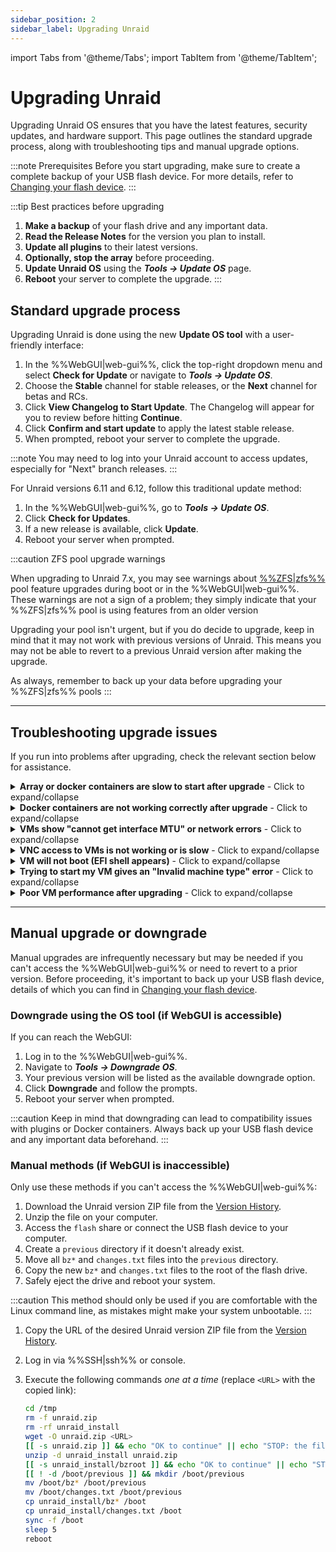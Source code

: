 ```yaml
---
sidebar_position: 2
sidebar_label: Upgrading Unraid
---
```


import Tabs from '@theme/Tabs';
import TabItem from '@theme/TabItem';

# Upgrading Unraid

Upgrading Unraid OS ensures that you have the latest features, security updates, and hardware support. This page outlines the standard upgrade process, along with troubleshooting tips and manual upgrade options.

:::note Prerequisites
Before you start upgrading, make sure to create a complete backup of your USB flash device. For more details, refer to [Changing your flash device](../maintain-and-update/changing-the-flash-device.md).
:::

:::tip Best practices before upgrading

1. **Make a backup** of your flash drive and any important data.
2. **Read the Release Notes** for the version you plan to install.
3. **Update all plugins** to their latest versions.
4. **Optionally, stop the array** before proceeding.
5. **Update Unraid OS** using the ***Tools → Update OS*** page.
6. **Reboot** your server to complete the upgrade.
:::

## Standard upgrade process

<Tabs>
  <TabItem value="Modern (2025)" label="Unraid 7.x and later" default>

Upgrading Unraid is done using the new **Update OS tool** with a user-friendly interface:

1. In the %%WebGUI|web-gui%%, click the top-right dropdown menu and select **Check for Update** or navigate to ***Tools → Update OS***.
2. Choose the **Stable** channel for stable releases, or the **Next** channel for betas and RCs.
3. Click **View Changelog to Start Update**. The Changelog will appear for you to review before hitting **Continue**.
4. Click **Confirm and start update** to apply the latest stable release.
5. When prompted, reboot your server to complete the upgrade.

:::note
You may need to log into your Unraid account to access updates, especially for "Next" branch releases.
:::

  </TabItem>
  <TabItem value="Legacy (6.11 to 6.12)" label="Unraid 6.11 to 6.12">

For Unraid versions 6.11 and 6.12, follow this traditional update method:

1. In the %%WebGUI|web-gui%%, go to ***Tools → Update OS***.
2. Click **Check for Updates**.
3. If a new release is available, click **Update**.
4. Reboot your server when prompted.

  </TabItem>
</Tabs>

:::caution ZFS pool upgrade warnings

When upgrading to Unraid 7.x, you may see warnings about [%%ZFS|zfs%%](../../advanced-configurations/optimize-storage/zfs-storage.md) pool feature upgrades during boot or in the %%WebGUI|web-gui%%. These warnings are not a sign of a problem; they simply indicate that your %%ZFS|zfs%% pool is using features from an older version

Upgrading your pool isn't urgent, but if you do decide to upgrade, keep in mind that it may not work with previous versions of Unraid. This means you may not be able to revert to a previous Unraid version after making the upgrade.

As always, remember to back up your data before upgrading your %%ZFS|zfs%% pools
:::

---

## Troubleshooting upgrade issues

If you run into problems after upgrading, check the relevant section below for assistance.

<details>
<summary><strong>Array or docker containers are slow to start after upgrade</strong> - Click to expand/collapse</summary>

A one-time migration may be necessary for Docker containers after certain upgrades. This process can take time, especially if you have many images. Be patient during this process; performance should normalize after the initial start.
</details>

<details>
<summary><strong>Docker containers are not working correctly after upgrade</strong> - Click to expand/collapse</summary>

If you encounter errors like *"layers from manifest don't match image configuration,"* you may need to rebuild your Docker image file. Here’s how:

1. Go to ***Settings → Docker*** and stop the Docker service.
2. Check the box to delete the Docker image and click the delete button.
3. Restart Docker to recreate the image.
4. Navigate to the **Apps** tab, **Previous Apps** and check off what you wish to reinstall and click **"Install xx Applications"**.

</details>

<details>
<summary><strong>VMs show "cannot get interface MTU" or network errors</strong> - Click to expand/collapse</summary>

If you've used a custom bridge name for %%VM|vm%% networking, update all %%VMs|vm%% to use the default `br0` bridge by following these steps:

1. Go to the **VMs** tab and edit each %%VM|vm%% (make sure to enable **Advanced View**).
2. Set the network bridge to `br0` and click **Apply**.
3. Navigate to ***Settings → VM Manager*** (in **Advanced View**) and set the default bridge to `br0`.

</details>

<details>
<summary><strong>VNC access to VMs is not working or is slow</strong> - Click to expand/collapse</summary>

For older %%VMs|vm%%, you may need to update the %%VNC|vnc-session%% video driver:

1. Edit the %%VM|vm%% from the **VMs** tab (select **Advanced View**).
2. Set the **%%VNC|vnc-session%% Video Driver** to **QXL** (recommended). Try **Cirrus** or **vmvga** if you have limited success with QXL.
3. Click **Apply** to save the changes.

</details>

<details>
<summary><strong>VM will not boot (EFI shell appears)</strong> - Click to expand/collapse</summary>

If you have %%OVMF|ovmf%%-based %%VMs|vm%% created in older Unraid versions, you might encounter an EFI shell. You can boot the %%VM|vm%% by entering the following commands:

1. Type `fs0:`.
2. Then type `cd efi/boot`.
3. Finally, type `bootx64.efi`.

If `fs0:` doesn't work, you can try `fs1:` instead. If you continue to have issues, please visit the [Unraid forums](https://forums.unraid.net/) for assistance.
</details>

<details>
<summary><strong>Trying to start my VM gives an "Invalid machine type" error</strong> - Click to expand/collapse</summary>

To resolve this, edit the %%VM|vm%% in the %%WebGUI|web-gui%% and click **Apply** without making any changes. This action will update the machine type to the latest supported version.
</details>

<details>
<summary><strong>Poor VM performance after upgrading</strong> - Click to expand/collapse</summary>

If your %%VM|vm%% is slow after an upgrade, go to the %%VM|vm%% settings (in **Advanced View**) and update the **Machine** type version to the latest revision (e.g., change from `i440fx-2.5` to `i440fx-2.7`). Make sure not to change the prefix (for example, don't switch from `i440fx` to `Q35`).
</details>

---

## Manual upgrade or downgrade

Manual upgrades are infrequently necessary but may be needed if you can't access the %%WebGUI|web-gui%% or need to revert to a prior version. Before proceeding, it's important to back up your USB flash device, details of which you can find in [Changing your flash device](../maintain-and-update/changing-the-flash-device.md).

### Downgrade using the OS tool (if WebGUI is accessible)

If you can reach the WebGUI:

1. Log in to the %%WebGUI|web-gui%%.
2. Navigate to ***Tools → Downgrade OS***.
3. Your previous version will be listed as the available downgrade option.
4. Click **Downgrade** and follow the prompts.
5. Reboot your server when prompted.

:::caution
Keep in mind that downgrading can lead to compatibility issues with plugins or Docker containers. Always back up your USB flash device and any important data beforehand.
:::

### Manual methods (if WebGUI is inaccessible)

Only use these methods if you can't access the %%WebGUI|web-gui%%:

<Tabs>
  <TabItem value="Simplest method" label="Simplest method">

1. Download the Unraid version ZIP file from the [Version History](../../download_list.mdx).
2. Unzip the file on your computer.
3. Access the `flash` share or connect the USB flash device to your computer.
4. Create a `previous` directory if it doesn't already exist.
5. Move all `bz*` and `changes.txt` files into the `previous` directory.
6. Copy the new `bz*` and `changes.txt` files to the root of the flash drive.
7. Safely eject the drive and reboot your system.

  </TabItem>
  <TabItem value="Command line method" label="Command line method">

:::caution
This method should only be used if you are comfortable with the Linux command line, as mistakes might make your system unbootable.
:::

1. Copy the URL of the desired Unraid version ZIP file from the [Version History](../../download_list.mdx).
2. Log in via %%SSH|ssh%% or console.
3. Execute the following commands *one at a time* (replace `<URL>` with the copied link):

    ```bash
    cd /tmp
    rm -f unraid.zip
    rm -rf unraid_install
    wget -O unraid.zip <URL>
    [[ -s unraid.zip ]] && echo "OK to continue" || echo "STOP: the file was not downloaded"
    unzip -d unraid_install unraid.zip
    [[ -s unraid_install/bzroot ]] && echo "OK to continue" || echo "STOP: the file was not extracted properly"
    [[ ! -d /boot/previous ]] && mkdir /boot/previous
    mv /boot/bz* /boot/previous
    mv /boot/changes.txt /boot/previous
    cp unraid_install/bz* /boot
    cp unraid_install/changes.txt /boot
    sync -f /boot
    sleep 5
    reboot
    ```

  </TabItem>
</Tabs>
